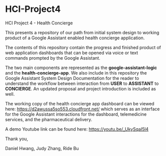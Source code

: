 # HCI-Project4
HCI Project 4 - Health Concierge

This presents a repository of our path from initial system design to working product of a Google Assistant enabled health concierge application.

The contents of this repository contain the progress and finished product of web application dashboards that can be opened via voice or text commands prompted by the Google Assistant.

The two main components are represented as the <strong>google-assistant-logic</strong> and the <strong>health-concierge-app</strong>. We also include in this repository the Google Assistant System Design Documentation for the reader to understand the workflow between interaction from <strong>USER</strong> to <strong>ASSISTANT</strong> to <strong>CONCIERGE</strong>. An updated proposal and project introduction is included as well.

The working copy of the health concierge app dashboard can be viewed here: https://d2awussa5so553.cloudfront.net/ which serves as an interface for the Google Assistant interactions for the dashboard, telemedicine services, and the pharmaceutical delivery.

A demo Youtube link can be found here: https://youtu.be/_UkySqaI5l4

Thank you,

Daniel Hwang, Judy Zhang, Ride Bu
